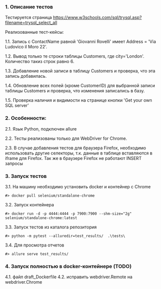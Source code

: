 ### 1. Описание тестов
Тестируется страница https://www.w3schools.com/sql/trysql.asp?filename=trysql_select_all

Реализованные тест-кейсы:

1.1. Запись с ContactName равной 'Giovanni Rovelli' имеет Address = 'Via Ludovico il Moro 22'.

1.2. Вывод только те строки таблицы Customers, где city='London'. Количество такиз строк равно 6.

1.3. Добавление новой записи в таблицу Customers и проверка, что эта запись добавилась.

1.4. Обновление всех полей (кроме CustomerID) для выбранной записи таблицы Customers и проверка, что изменения записались в базу.

1.5. Проверка наличия и видимости на странице кнопки 'Get your own SQL server'

### 2. Особенности:
2.1. Язык Python, подключен allure

2.2. Тесты реализованы только для WebDriver for Chrome.

2.3. В случае добавления тестов для браузера Firefox, необходимо использовать другие селекторы, т.к. данные в таблице вставляются в iframe для Firefox. Так же в браузере Firefox не работают INSERT запросы

### 3. Запуск тестов
3.1. На машину необходимо установить docker и контейнер с Chrome 
```
#> docker pull selenium/standalone-chrome
```

3.2. Запуск контейнера 
```
#> docker run -d -p 4444:4444 -p 7900:7900 --shm-size="2g" selenium/standalone-chrome:latest
```

3.3. Запуск тестов из каталога репозитория
```
#> python -m pytest --alluredir=test_results/  .\tests\
```

3.4. Для просмотра отчетов 
```
#> allure serve test_results/
```

 ### 4. Запуск полностью в docker-контейнере (TODO)
4.1. файл draft_Dockerfile
4.2. исправить webdriver.Remote на webdriver.Chrome
